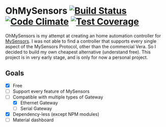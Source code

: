 # OhMySensors [![Build Status](https://travis-ci.org/marvinroger/OhMySensors.svg)](https://travis-ci.org/marvinroger/OhMySensors) [![Code Climate](https://codeclimate.com/github/marvinroger/OhMySensors/badges/gpa.svg)](https://codeclimate.com/github/marvinroger/OhMySensors) [![Test Coverage](https://codeclimate.com/github/marvinroger/OhMySensors/badges/coverage.svg)](https://codeclimate.com/github/marvinroger/OhMySensors/coverage)

OhMySensors is my attempt at creating an home automation controller for [MySensors](http://www.mysensors.org/). I was not able to find a controller that supports every single aspect of the MySensors Protocol, other than the commercial Vera. So I decided to build my own cheapest alternative (understand free). This project is in very early stage, and is only for now a personal project.

## Goals

- [x] Free
- [ ] Support every feature of MySensors
- [ ] Compatible with multiple types of Gateway
  - [x] Ethernet Gateway
  - [ ] Serial Gateway
- [x] Dependency-less (except NPM modules) 
- [ ] Material dashboard
